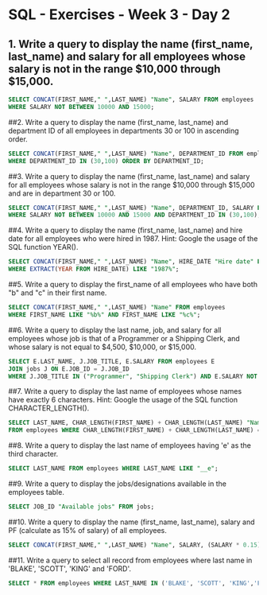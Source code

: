 # SQL - Exercises - Week 3 - Day 2

## 1. Write a query to display the name (first_name, last_name) and salary for all employees whose salary is not in the range $10,000 through $15,000.

```sql
SELECT CONCAT(FIRST_NAME," ",LAST_NAME) "Name", SALARY FROM employees
WHERE SALARY NOT BETWEEN 10000 AND 15000;
```

##2. Write a query to display the name (first_name, last_name) and department ID of all employees in departments 30 or 100 in ascending order.

```sql
SELECT CONCAT(FIRST_NAME," ",LAST_NAME) "Name", DEPARTMENT_ID FROM employees
WHERE DEPARTMENT_ID IN (30,100) ORDER BY DEPARTMENT_ID;
```

##3. Write a query to display the name (first_name, last_name) and salary for all employees whose salary is not in the range $10,000 through $15,000 and are in department 30 or 100.

```sql
SELECT CONCAT(FIRST_NAME," ",LAST_NAME) "Name", DEPARTMENT_ID, SALARY FROM employees
WHERE SALARY NOT BETWEEN 10000 AND 15000 AND DEPARTMENT_ID IN (30,100);
```

##4. Write a query to display the name (first_name, last_name) and hire date for all employees who were hired in 1987.
Hint: Google the usage of the SQL function YEAR().

```sql
SELECT CONCAT(FIRST_NAME," ",LAST_NAME) "Name", HIRE_DATE "Hire date" FROM employees
WHERE EXTRACT(YEAR FROM HIRE_DATE) LIKE "1987%";
```

##5. Write a query to display the first_name of all employees who have both "b" and "c" in their first name.

```sql
SELECT CONCAT(FIRST_NAME," ",LAST_NAME) "Name" FROM employees
WHERE FIRST_NAME LIKE "%b%" AND FIRST_NAME LIKE "%c%";
```

##6. Write a query to display the last name, job, and salary for all employees whose job is that of a Programmer or a Shipping Clerk, and whose salary is not equal to $4,500, $10,000, or $15,000.

```sql
SELECT E.LAST_NAME, J.JOB_TITLE, E.SALARY FROM employees E
JOIN jobs J ON E.JOB_ID = J.JOB_ID
WHERE J.JOB_TITLE IN ("Programmer", "Shipping Clerk") AND E.SALARY NOT IN (4500, 10000, 15000);
```

##7. Write a query to display the last name of employees whose names have exactly 6 characters.
Hint: Google the usage of the SQL function CHARACTER_LENGTH().

```sql
SELECT LAST_NAME, CHAR_LENGTH(FIRST_NAME) + CHAR_LENGTH(LAST_NAME) "Name length"
FROM employees WHERE CHAR_LENGTH(FIRST_NAME) + CHAR_LENGTH(LAST_NAME) = 6;
```

##8. Write a query to display the last name of employees having 'e' as the third character.

```sql
SELECT LAST_NAME FROM employees WHERE LAST_NAME LIKE "__e";
```

##9. Write a query to display the jobs/designations available in the employees table.

```sql
SELECT JOB_ID "Available jobs" FROM jobs;
```

##10. Write a query to display the name (first_name, last_name), salary and PF (calculate as 15% of salary) of all employees.

```sql
SELECT CONCAT(FIRST_NAME," ",LAST_NAME) "Name", SALARY, (SALARY * 0.15) PF FROM employees;
```

##11. Write a query to select all record from employees where last name in 'BLAKE', 'SCOTT', 'KING' and 'FORD'.


```sql
SELECT * FROM employees WHERE LAST_NAME IN ('BLAKE', 'SCOTT', 'KING','FORD');
```
